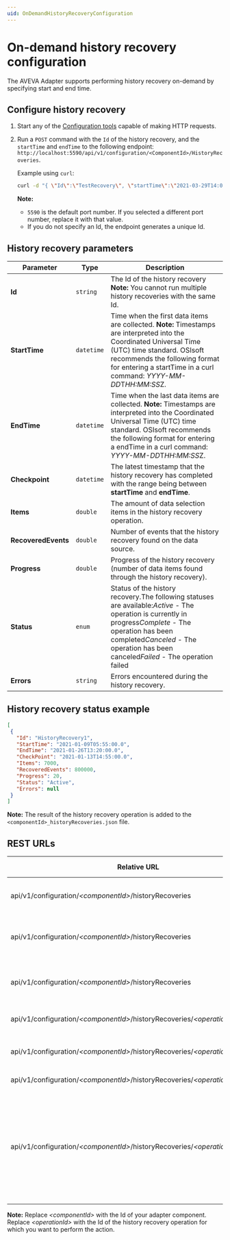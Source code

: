 ```yaml
---
uid: OnDemandHistoryRecoveryConfiguration
---
```


# On-demand history recovery configuration

The AVEVA Adapter supports performing history recovery on-demand by specifying start and end time.

## Configure history recovery

1. Start any of the [Configuration tools](xref:ConfigurationTools) capable of making HTTP requests.
2. Run a `POST` command with the `Id` of the history recovery, and the `startTime` and `endTime` to the following endpoint: `http://localhost:5590/api/v1/configuration/<ComponentId>/HistoryRecoveries`.

    Example using `curl`:

    ```bash
    curl -d "{ \"Id\":\"TestRecovery\", \"startTime\":\"2021-03-29T14:00:30Z\", \"endTime\":\"2021-03-29T15:00:15Z\"  }" -X POST "http://localhost:5590/api/v1/configuration/<ComponentId>/HistoryRecoveries"
    ```

    **Note:**

    - `5590` is the default port number. If you selected a different port number, replace it with that value.
    - If you do not specify an Id, the endpoint generates a unique Id.

## History recovery parameters

Parameter | Type| Description
---------|----------|---------
 **Id** | `string` | The Id of the history recovery **Note:** You cannot run multiple history recoveries with the same Id.
 **StartTime** | `datetime` | Time when the first data items are collected. **Note:** Timestamps are interpreted into the Coordinated Universal Time (UTC) time standard. OSIsoft recommends the following format for entering a startTime in a curl command: *YYYY-MM-DD*T*HH:MM:SS*Z.
 **EndTime** | `datetime`| Time when the last data items are collected. **Note:** Timestamps are interpreted into the Coordinated Universal Time (UTC) time standard. OSIsoft recommends the following format for entering a endTime in a curl command: *YYYY-MM-DD*T*HH:MM:SS*Z.
| **Checkpoint** | `datetime` | The latest timestamp that the history recovery has completed with the range being between **startTime** and **endTime**.
| **Items** | `double` | The amount of data selection items in the history recovery operation.
| **RecoveredEvents** | `double` | Number of events that the history recovery found on the data source.
| **Progress** | `double` | Progress of the history recovery (number of data items found through the history recovery).
| **Status** | `enum` | Status of the history recovery.The following statuses are available:*Active* - The operation is currently in progress*Complete* - The operation has been completed*Canceled* - The operation has been canceled*Failed* - The operation failed
| **Errors** | `string` | Errors encountered during the history recovery.

## History recovery status example

```json
[
 { 
   "Id": "HistoryRecovery1", 
   "StartTime": "2021-01-09T05:55:00.0", 
   "EndTime": "2021-01-26T13:20:00.0", 
   "CheckPoint": "2021-01-13T14:55:00.0", 
   "Items": 7000, 
   "RecoveredEvents": 800000, 
   "Progress": 20, 
   "Status": "Active", 
   "Errors": null 
 }
] 
```

**Note:** The result of the history recovery operation is added to the `<componentId>_historyRecoveries.json` file.

## REST URLs

| Relative URL                                   | HTTP verb | Action |
|------------------------------------------------|-----------|--------|
| api/v1/configuration/_\<componentId>_/historyRecoveries | GET       | Returns all history recoveries statuses
| api/v1/configuration/_\<componentId>_/historyRecoveries | POST       | Initiates a new history recovery, returns the id of the operation
| api/v1/configuration/_\<componentId>_/historyRecoveries | DELETE      | Cancels all active history recovery operations and removes states
| api/v1/configuration/_\<componentId>_/historyRecoveries/_\<operationId>_ |  GET    | Gets the status of an individual history recovery
| api/v1/configuration/_\<componentId>_/historyRecoveries/_\<operationId>_ | DELETE       | Cancels history recovery and removes the state |
| api/v1/configuration/_\<componentId>_/historyRecoveries/_\<operationId>_/cancel | POST | Cancels history recovery|
| api/v1/configuration/_\<componentId>_/historyRecoveries/_\<operationId>_/resume | POST | Resumes canceled or failed history recovery operation (`202`) from the checkpoint**Note:** If the `<operationId>` is not found, a 404 HTTP error message will be returned  | 

**Note:** Replace _\<componentId>_ with the Id of your adapter component. Replace _\<operationId>_ with the Id of the history recovery operation for which you want to perform the action.
